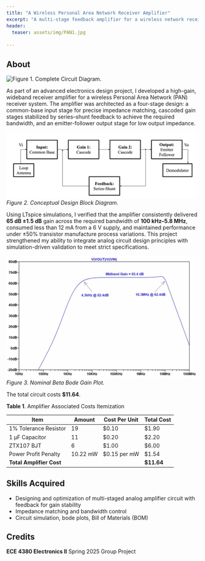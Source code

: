 ```yaml
---
title: "A Wireless Personal Area Network Receiver Amplifier"
excerpt: "A multi-stage feedback amplifier for a wireless network receiver with 65 dB gain and 100 kHz–5.8 MHz bandwidth"
header:
  teaser: assets/img/PAN1.jpg
   
---
```


## About
![Figure 1. Complete Circuit Diagram.](/portfolio_website/assets/img/PAN3.jpg)
<!-- *Figure 1. Complete Circuit Diagram.* -->

As part of an advanced electronics design project, I developed a high-gain, wideband receiver amplifier for a wireless Personal Area Network (PAN) receiver system. The amplifier was architected as a four-stage design: a common-base input stage for precise impedance matching, cascoded gain stages stabilized by series–shunt feedback to achieve the required bandwidth, and an emitter-follower output stage for low output impedance. 

<!-- <img src="assets/img/PAN1.jpg"/>
<figure-caption>Figure 2. Conceptual Design Block Diagram.</figure-caption> -->
![Figure 2. Conceptual Design Block Diagram](/assets/img/PAN1.jpg)
*Figure 2. Conceptual Design Block Diagram.*

Using LTspice simulations, I verified that the amplifier consistently delivered **65 dB ±1.5 dB** gain across the required bandwidth of **100 kHz–5.8 MHz**, consumed less than 12 mA from a 6 V supply, and maintained performance under ±50% transistor manufacture process variations. This project strengthened my ability to integrate analog circuit design principles with simulation-driven validation to meet strict specifications.

![Figure 3. Nominal Beta Bode Gain Plot.](/assets/img/PAN2.jpg)
*Figure 3. Nominal Beta Bode Gain Plot.*

The total circuit costs **$11.64**.

**Table 1**. Amplifier Associated Costs Itemization

| Item                  | Amount   | Cost Per Unit     | Total Cost |
|-----------------------|----------|------------------|------------|
| 1% Tolerance Resistor | 19       | $0.10            | $1.90      |
| 1 μF Capacitor        | 11       | $0.20            | $2.20      |
| ZTX107 BJT            | 6        | $1.00            | $6.00      |
| Power Profit Penalty  | 10.22 mW | $0.15 per mW     | $1.54      |
| **Total Amplifier Cost** |          |                  | **$11.64** |


## Skills Acquired
* Designing and optimization of multi-staged analog amplifier circuit with feedback for gain stability
* Impedance matching and bandwidth control
* Circuit simulation, bode plots, Bill of Materials (BOM)

## Credits
**ECE 4380 Electronics II** Spring 2025 Group Project
